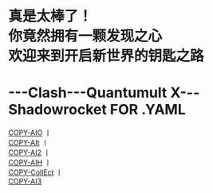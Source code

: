 # 真是太棒了！<br>你竟然拥有一颗发现之心<br>欢迎来到开启新世界的钥匙之路

# ---Clash---Quantumult X---Shadowrocket FOR .YAML
[COPY-AIO](https://raw.githubusercontent.com/O7Y0/Attached/server/AIO.yaml)  丨  
[COPY-AIt](https://raw.githubusercontent.com/O7Y0/Attached/server/AIT.yaml)  丨  
[COPY-AI2](https://raw.githubusercontent.com/O7Y0/Attached/server/AI2.yaml)  丨  
[COPY-AIH](https://raw.githubusercontent.com/O7Y0/Attached/server/AIH.yaml)  丨    
[COPY-CollEct](https://raw.githubusercontent.com/O7Y0/Attached/server/CollEct.yaml)  丨    
[COPY-AI3](https://raw.githubusercontent.com/O7Y0/Attached/server/AI3.TXT)
